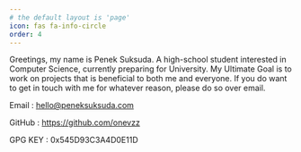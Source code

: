 ```yaml
---
# the default layout is 'page'
icon: fas fa-info-circle
order: 4
---
```


Greetings, my name is Penek Suksuda.
A high-school student interested in Computer Science, currently preparing for University.
My Ultimate Goal is to work on projects that is beneficial to both me and everyone.
If you do want to get in touch with me for whatever reason, please do so over email.

Email : hello@peneksuksuda.com

GitHub : https://github.com/onevzz

GPG KEY : 0x545D93C3A4D0E11D

